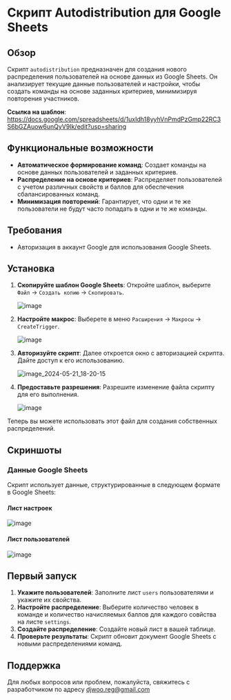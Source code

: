 # Скрипт Autodistribution для Google Sheets

## Обзор

Скрипт `autodistribution` предназначен для создания нового распределения пользователей на основе данных из Google Sheets. Он анализирует текущие данные пользователей и настройки, чтобы создать команды на основе заданных критериев, минимизируя повторения участников.

**Ссылка на шаблон**: https://docs.google.com/spreadsheets/d/1uxIdh18yyhVnPmdPzGmp22RC3S6bGZAuow6unQyV9Ik/edit?usp=sharing

## Функциональные возможности

- **Автоматическое формирование команд**: Создает команды на основе данных пользователей и заданных критериев.
- **Распределение на основе критериев**: Распределяет пользователей с учетом различных свойств и баллов для обеспечения сбалансированных команд.
- **Минимизация повторений**: Гарантирует, что одни и те же пользователи не будут часто попадать в одни и те же команды.

## Требования

- Авторизация в аккаунт Google для  использования Google Sheets.

## Установка

1. **Скопируйте шаблон Google Sheets**: Откройте шаблон, выберите `Файл` -> `Создать копию` -> `Скопировать`.

   ![image](https://github.com/baranovlad/autodistribution/assets/167073391/2b6c688f-5ef7-40d5-8c0f-7f01bce648ff)

2. **Настройте макрос**: Выберете в меню `Расширения` -> `Макросы` -> `CreateTrigger`.

   ![image](https://github.com/baranovlad/autodistribution/assets/167073391/a16daf04-2b15-4b42-8bae-92e043690973)
   
3. **Авторизуйте скрипт**: Далее откроется окно с авторизацией скрипта. Дайте доступ к его использованию.

   ![image_2024-05-21_18-20-15](https://github.com/baranovlad/autodistribution/assets/167073391/fb891e1b-bcc4-462a-9554-8902f4f272ff)   

4. **Предоставьте разрешения**: Разрешите изменение файла скрипту для его выполнения.

   ![image](https://github.com/baranovlad/autodistribution/assets/167073391/337f8fe3-cfaf-436e-bc63-1aed85e7ea0c)

Теперь вы можете использовать этот файл для создания собственных распределений.

## Скриншоты

### Данные Google Sheets
Скрипт использует данные, структурированные в следующем формате в Google Sheets:

#### Лист настроек
![image](https://github.com/baranovlad/autodistribution/assets/167073391/f809ade7-0467-4d46-916a-923b250c1175)

#### Лист пользователей
![image](https://github.com/baranovlad/autodistribution/assets/167073391/426b95e8-3c1e-4582-8788-812237beb712)

## Первый запуск

1. **Укажите пользователей**: Заполните лист `users` пользователями и укажите их свойства.
2. **Настройте распределение**: Выберите количество человек в команде и количество начисляемых баллов для каждого совйства на листе `settings`.
3. **Создайте распределение**: Создайте новый лист в вашей таблице.
4. **Проверьте результаты**: Скрипт обновит документ Google Sheets с новыми распределениями команд.

## Поддержка

Для любых вопросов или проблем, пожалуйста, свяжитесь с разработчиком по адресу djwoo.reg@gmail.com

